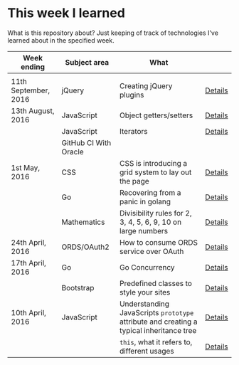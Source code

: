 # This week I learned

What is this repository about? Just keeping of track of technologies I've learned about in the specified week.

| Week ending     | Subject area | What      |    |
|-----------------|--------------|--------   |---------  |
|||||
|11th September, 2016 | jQuery| Creating jQuery plugins| [Details](https://github.com/tschf/twil/tree/master/assets/20160911-jquery-plugin) 
|13th August, 2016 | JavaScript  | Object getters/setters | [Details](https://github.com/tschf/twil/tree/master/assets/20160814-js-getset) |
| | JavaScript  | Iterators | [Details](https://github.com/tschf/twil/tree/master/assets/20160814-js-iterator) |
|| GitHub CI With Oracle |||
|1st May, 2016    | CSS          | CSS is introducing a grid system to lay out the page | [Details](http://apextips.blogspot.com.au/2016/04/preparing-for-css-grids.html) |
|                 | Go           | Recovering from a panic in golang | [Details](https://github.com/tschf/twil/tree/master/assets/20160501-go-defer-recover)|
|                 | Mathematics  | Divisibility rules for 2, 3, 4, 5, 6, 9, 10 on large numbers | [Details](https://github.com/tschf/twil/tree/master/assets/20160501-math-divisibility) |
|24th April, 2016 | ORDS/OAuth2  | How to consume ORDS service over OAuth | [Details](http://apextips.blogspot.com.au/2016/04/setting-up-and-consuming-your-data.html) |
|17th April, 2016 | Go           | Go Concurrency | [Details](http://tschf.github.io/2016/04/17/go-concurrency/)
|                 | Bootstrap    | Predefined classes to style your sites | [Details](https://github.com/tschf/twil/tree/master/assets/20160417-bootstrap-css-class/) |
|10th April, 2016 | JavaScript   | Understanding JavaScripts `prototype` attribute and creating a typical inheritance tree | [Details](https://github.com/tschf/twil/tree/master/assets/20160410-js-proto/) |
| | | `this`, what it refers to, different usages | [Details](https://github.com/tschf/twil/tree/master/assets/20160410-js-this/) |
